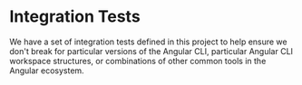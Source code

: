 # Integration Tests

We have a set of integration tests defined in this project to help ensure we don't break for particular versions of the Angular CLI, particular Angular CLI workspace structures, or combinations of other common tools in the Angular ecosystem.
